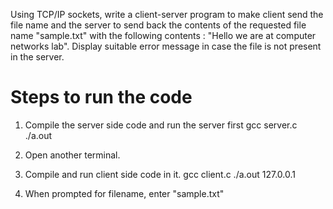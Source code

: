 Using TCP/IP sockets, write a client-server program to make client send the file name and the server to send back the contents of the requested file name "sample.txt" with the following contents : "Hello we are at computer networks lab". Display suitable error message in case the file is not present in the server.

# Steps to run the code

1. Compile the server side code and run the server first
            gcc server.c
            ./a.out

2. Open another terminal.

3. Compile and run client side code in it.
            gcc client.c
            ./a.out 127.0.0.1

4. When prompted for filename, enter "sample.txt"
